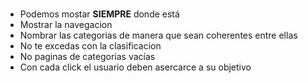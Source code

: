 #

- Podemos mostar **SIEMPRE** donde está
- Mostrar la navegacion
- Nombrar las categorias de manera que sean coherentes entre ellas
- No te excedas con la clasificacion
- No paginas de categorias vacías
- Con cada click el usuario deben asercarce a su objetivo
